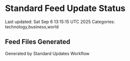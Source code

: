# Standard Feed Update Status
Last updated: Sat Sep  6 13:15:15 UTC 2025
Categories: technology,business,world

## Feed Files Generated

Generated by Standard Updates Workflow
